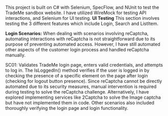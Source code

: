 This project is built on C# with Selenium, SpecFlow, and NUnit to test the TradeMe sandbox website. I have utilized WireMock for testing API interactions, and Selenium for UI testing.
**UI Testing**
This section involves testing the 3 different features which include Login, Search and ListItem.

**Login Scenarios:**
When dealing with scenarios involving reCaptcha, automating interactions with reCaptcha is not straightforward due to its purpose of preventing automated access. 
However, I have still automated other aspects of the customer login process and handled reCaptcha manually.

SC01: Validates TradeMe login page, enters valid credentials, and attempts to log in.
      The IsLoggedIn() method verifies if the user is logged in by checking the presence of a specific element on the page after login (checking for logout button  presence).
      Since reCaptcha cannot be directly automated due to its security measures, manual intervention is required during testing to solve the reCaptcha challenge.
      Alternatively, I have explored implementing services like 2Captcha to solve the Image captcha but have not implemented them in code. 
      Other scenarios also included thoroughly verifying the login page and login functionality.





